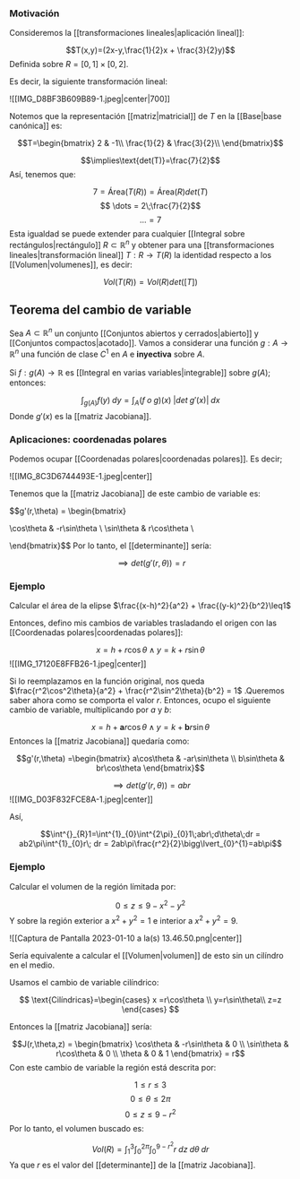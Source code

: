### Motivación 

Consideremos la [[transformaciones lineales|aplicación lineal]]: 

$$T(x,y)=(2x-y,\frac{1}{2}x + \frac{3}{2}y)$$ 
Definida sobre $R=[0,1]\times [0,2]$. 

Es decir, la siguiente transformación lineal: 

![[IMG_D8BF3B609B89-1.jpeg|center|700]]

Notemos que la representación [[matriz|matricial]] de $T$ en la [[Base|base canónica]] es: 

$$T=\begin{bmatrix}
2 & -1\\
\frac{1}{2} & \frac{3}{2}\\
\end{bmatrix}$$

$$\implies\text{det(T)}=\frac{7}{2}$$ 
Así, tenemos que: 

$$7=\text{Área}(T(R))=\text{Área}(R)det(T)$$
$$ \dots = 2\;\frac{7}{2}$$$$\dots = 7$$ 
Esta igualdad se puede extender para cualquier [[Integral sobre rectángulos|rectángulo]] $R\subset \mathbb{R}^n$ y obtener para una [[transformaciones lineales|transformación lineal]] $T:R\rightarrow T(R)$ la identidad respecto a los [[Volumen|volumenes]], es decir: 

$$Vol(T(R)) = Vol(R)det([T])$$ 
## Teorema del cambio de variable 

Sea $A\subset\mathbb{R}^n$ un conjunto [[Conjuntos abiertos y cerrados|abierto]] y [[Conjuntos compactos|acotado]]. Vamos a considerar una función $g:A\rightarrow\mathbb{R}^n$ una función de clase $C^1$ en $A$ e **inyectiva** sobre $A$. 

Si $f:g(A)\rightarrow\mathbb{R}$ es [[Integral en varias variables|integrable]] sobre $g(A)$; entonces: 

$$\int^{}_{g(A)}f(y)\;dy=\int^{}_{A}(f\; o\;g)(x)\;|det\;g'(x)|\;dx$$ 
Donde $g'(x)$ es la [[matriz Jacobiana]]. 

### Aplicaciones: coordenadas polares

Podemos ocupar [[Coordenadas polares|coordenadas polares]]. Es decir; 

![[IMG_8C3D6744493E-1.jpeg|center]]

Tenemos que la [[matriz Jacobiana]] de este cambio de variable es: 

$$g'(r,\theta) = \begin{bmatrix}

\cos\theta & -r\sin\theta \\ 
\sin\theta & r\cos\theta \\ 

\end{bmatrix}$$ 
Por lo tanto, el [[determinante]] sería: 

$$\implies det(g'(r,\theta)) = r$$ 
### Ejemplo 

Calcular el área de la elipse $\frac{(x-h)^2}{a^2} + \frac{(y-k)^2}{b^2}\leq1$

Entonces, defino mis cambios de variables trasladando el origen con las [[Coordenadas polares|coordenadas polares]]: 

$$x= h + r\cos\theta\;\land\; y=k + r\sin\theta$$ 
![[IMG_17120E8FFB26-1.jpeg|center]] 

Si lo reemplazamos en la función original, nos queda $\frac{r^2\cos^2\theta}{a^2} + \frac{r^2\sin^2\theta}{b^2} = 1$ .Queremos saber ahora como se comporta el valor $r$. Entonces, ocupo el siguiente cambio de variable, multiplicando por $a$ y $b$: 

$$x = h + \boldsymbol{a}r\cos\theta\;\land\;y = k +\boldsymbol{b}r\sin\theta$$ 
Entonces la [[matriz Jacobiana]] quedaría como: 

$$g'(r,\theta) =\begin{bmatrix}
a\cos\theta & -ar\sin\theta \\ 
b\sin\theta & br\cos\theta
\end{bmatrix}$$

$$\implies det(g'(r,\theta)) = abr$$ 
 ![[IMG_D03F832FCE8A-1.jpeg|center]]

Así, 

$$\int^{}_{R}1=\int^{1}_{0}\int^{2\pi}_{0}1\;abr\;d\theta\;dr = ab2\pi\int^{1}_{0}r\; dr = 2ab\pi\frac{r^2}{2}\bigg\lvert_{0}^{1}=ab\pi$$

### Ejemplo  

Calcular el volumen de la región límitada por: 

$$0\leq z\leq 9-x^2-y^2$$ 
Y sobre la región exterior a $x^2 + y^2 = 1$ e interior a $x^2 + y^2 = 9$. 

![[Captura de Pantalla 2023-01-10 a la(s) 13.46.50.png|center]]

Sería equivalente a calcular el [[Volumen|volumen]] de esto sin un cilíndro en el medio. 

Usamos el cambio de variable cilíndrico:

$$ 
\text{Cilíndricas}=\begin{cases} 
       x =r\cos\theta \\
	   y=r\sin\theta\\
	   z=z
   \end{cases}
$$

Entonces la [[matriz Jacobiana]] sería: 

$$J(r,\theta,z) = \begin{bmatrix} \cos\theta & -r\sin\theta & 0 \\ 
\sin\theta & r\cos\theta & 0 \\ 
\theta & 0 & 1 \end{bmatrix} = r$$ 
Con este cambio de variable la región está descrita por: 

$$1\leq r\leq 3$$
$$0\leq\theta\leq 2\pi$$ $$0\leq z\leq 9-r^2$$ 
Por lo tanto, el volumen buscado es: 

$$Vol(R)=\int^{3}_{1}\int^{2\pi}_{0}\int^{9-r^2}_{0}r\; dz\; d\theta\; dr$$ Ya que $r$ es el valor del [[determinante]] de la [[matriz Jacobiana]]. 